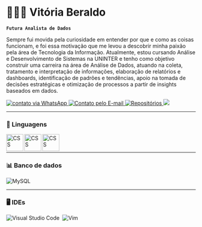 # 👩🏻‍💻 Vitória Beraldo

**`Futura Analista de Dados`**

Sempre fui movida pela curiosidade em entender por que e como as coisas funcionam, e foi essa motivação que me levou a descobrir minha paixão pela área de Tecnologia da Informação. 
Atualmente, estou cursando Análise e Desenvolvimento de Sistemas na UNINTER e tenho como objetivo construir uma carreira na área de Análise de Dados, atuando na coleta, tratamento e interpretação de informações, elaboração de relatórios e dashboards, identificação de padrões e tendências, apoio na tomada de decisões estratégicas e otimização de processos a partir de insights baseados em dados.

<p align="left">
    <a href="https://wa.me/5535999422441?text=Ol%C3%A1!%20Encontrei%20seu%20perfil%20no%20GitHub.">
        <img 
            alt="contato via WhatsApp" 
            title="Entre em contato!" 
            src="https://custom-icon-badges.demolab.com/badge/-35--9942--2441-25D366?style=for-the-badge&logo=phone&logoColor=white"
        />
    </a>
    <a href="mailto:vitoriaberaldo56@gmail.com">
        <img 
            alt="Contato pelo E-mail" 
            title="Entre em contato!" 
            src="https://custom-icon-badges.demolab.com/badge/-vitoriaberaldo56@gmail.com-5b8acf?style=for-the-badge&logo=mention&logoColor=white"
        />
    </a> 
    <a href="https://github.com/vitoriaberaldo56?tab=repositories">
        <img 
            alt="Repositórios" 
            title="Repositórios" 
            src="https://custom-icon-badges.demolab.com/badge/-My%20Repos-red?style=for-the-badge&logoColor=white&logo=repo"
        />
    </a>
    <a href="#">
        <img 
            src="https://custom-icon-badges.demolab.com/badge/Pouso Alegre-BRASIL-FFDF00?style=for-the-badge&logo=location&logoColor=white"
        />
    </a>
</p>

---

### 🤖 Linguagens


<img
    align="left" 
    alt="CSS" 
    title="CSS"
    width="45px"
    src="https://cdn.jsdelivr.net/gh/devicons/devicon@latest/icons/mysql/mysql-original.svg" 
/>


<img 
    align="left" 
    alt="CSS" 
    title="CSS"
    width="45px"
src="https://cdn.jsdelivr.net/gh/devicons/devicon@latest/icons/python/python-original.svg" 
/>

<img 
    align="left" 
    alt="CSS" 
    title="CSS"
    width="45px"
src="https://cdn.jsdelivr.net/gh/devicons/devicon@latest/icons/powershell/powershell-original.svg" 
/>
          
          

<br/>
<br/>

---

### 📊 Banco de dados

![MySQL](https://img.shields.io/badge/MySQL-00000F?style=for-the-badge&logo=mysql&logoColor=white)&nbsp;

---

### 🖥️ IDEs

![Visual Studio Code](https://img.shields.io/badge/Visual%20Studio%20Code-0078d7.svg?style=for-the-badge&logo=visual-studio-code&logoColor=white)&nbsp;
![Vim](https://img.shields.io/badge/SUBLIME%20TEXT-d8e309.svg?style=for-the-badge&=vim&logoColor=white)&nbsp;
